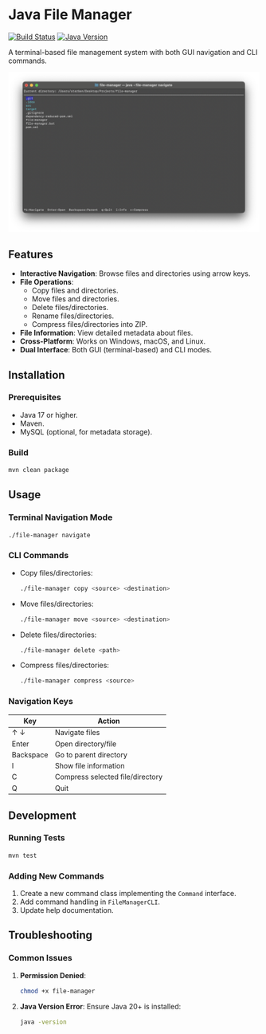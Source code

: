 # Java File Manager

[![Build Status](https://github.com/GiornoRetr0/file-manager/actions/workflows/maven.yml/badge.svg)](https://github.com/GiornoRetr0/file-manager/actions)
[![Java Version](https://img.shields.io/badge/Java-17%2B-blue)](https://www.oracle.com/java/technologies/downloads/)

A terminal-based file management system with both GUI navigation and CLI commands.

![File Manager Screenshot](src/main/resources/screenshot.png)

## Features
- **Interactive Navigation**: Browse files and directories using arrow keys.
- **File Operations**:
    - Copy files and directories.
    - Move files and directories.
    - Delete files/directories.
    - Rename files/directories.
    - Compress files/directories into ZIP.
- **File Information**: View detailed metadata about files.
- **Cross-Platform**: Works on Windows, macOS, and Linux.
- **Dual Interface**: Both GUI (terminal-based) and CLI modes.

## Installation

### Prerequisites
- Java 17 or higher.
- Maven.
- MySQL (optional, for metadata storage).

### Build
```bash
mvn clean package
```

## Usage

### Terminal Navigation Mode
```bash
./file-manager navigate
```

### CLI Commands
- Copy files/directories:
  ```bash
  ./file-manager copy <source> <destination>
  ```
- Move files/directories:
  ```bash
  ./file-manager move <source> <destination>
  ```
- Delete files/directories:
  ```bash
  ./file-manager delete <path>
  ```
- Compress files/directories:
  ```bash
  ./file-manager compress <source>
  ```

### Navigation Keys
| Key       | Action                           |
|-----------|----------------------------------|
| ↑ ↓       | Navigate files                   |
| Enter     | Open directory/file              |
| Backspace | Go to parent directory           |
| I         | Show file information            |
| C         | Compress selected file/directory |
| Q         | Quit                             |

## Development

### Running Tests
```bash
mvn test
```

### Adding New Commands
1. Create a new command class implementing the `Command` interface.
2. Add command handling in `FileManagerCLI`.
3. Update help documentation.

## Troubleshooting

### Common Issues
1. **Permission Denied**:
   ```bash
   chmod +x file-manager
   ```
2. **Java Version Error**:
   Ensure Java 20+ is installed:
   ```bash
   java -version
   ```

